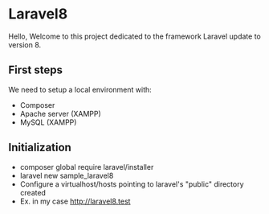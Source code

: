 # Laravel8
Hello, Welcome to this project dedicated to the framework Laravel update to version 8.

## First steps
We need to setup a local environment with:
- Composer
- Apache server (XAMPP)
- MySQL (XAMPP)

## Initialization
- composer global require laravel/installer
- laravel new sample_laravel8
- Configure a virtualhost/hosts pointing to laravel's "public" directory created
- Ex. in my case http://laravel8.test